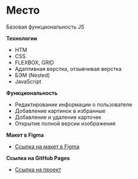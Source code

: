 # Место
Базовая функциональность JS

**Технологии**

* HTM
* CSS
* FLEXBOX, GRID
* Адаптивная верстка, отзывчивая верстка
* БЭМ (Nested)
* JavaScript

**Функциональность**

* Редактирование информации о пользователе
* Добавление картинок в избранные
* Добавление и удаление карточек
* Открытие полной версии изображения

**Макет в Figma**

* [Ссылка на макет в Figma](https://www.figma.com/file/2cn9N9jSkmxD84oJik7xL7/JavaScript.-Sprint-4?node-id=0%3A1)

**Ссылка на GitHub Pages**

* [Ссылка на проект](https://kizyalleski.github.io/mesto/)
